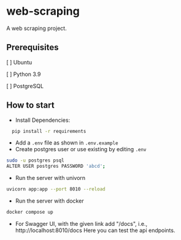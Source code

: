 # web-scraping

A web scraping project.


## Prerequisites

[ ] Ubuntu

[ ] Python 3.9

[ ] PostgreSQL
## How to start
- Install Dependencies:
```bash
  pip install -r requirements
```
- Add a `.env` file as shown in `.env.example`
- Create postgres user or use existing by editing `.env`
```bash
sudo -u postgres psql
ALTER USER postgres PASSWORD 'abcd';
```
- Run the server with univorn
```bash
uvicorn app:app --port 8010 --reload
```
- Run the server with docker
```bash
docker compose up
```
- For Swagger UI, with the given link add "/docs", i.e., http://localhost:8010/docs
Here you can test the api endpoints.




